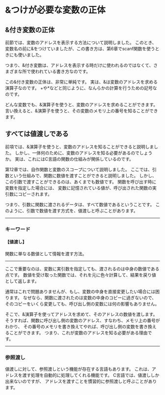 # &つけが必要な変数の正体

## &付き変数の正体

前節では、変数のアドレスを表示する方法について説明しました。
このとき、変数名の前に&をつけていましたが、この書き方は、第6章でscanf関数を使うときにも使いました。

つまり、&付き変数は、アドレスを表示する時だけに使われるのではなくて、さまざまな所で使われている書き方なのです。

この&付き変数の正体は、非常に単純です。
実は、&は変数のアドレスを求める演算子なのです。
+や*などと同じように、なんらかの計算を行うための記号なのです。

どんな変数でも、&演算子を使うと、変数のアドレスを求めることができます。
言い換えると、&演算子を使うと、その変数のメモリ上の番号を知ることができます。

## すべては値渡しである

前項では、&演算子を使うと、変数のアドレスを知ることができると説明しました。
しかし、一体何のために、変数のアドレスを知る必要があるのでしょうか。
実は、これにはC言語の関数の仕組みが関係しているのです。

第12章では、自作関数と変数のスコープについて説明しました。
ここでは、引数という仕組みで、関数に数値を渡すことができると説明しました。
しかし、この引数で渡すことができるのは、あくまでも数値です。
関数を呼び出す時に変数を指定した場合には、
変数に記憶されている値が、呼び出された関数の実引数にコピーされます。

つまり、引数に関数に渡されるデータは、すべて数値であるということです。
このように、引数で数値を渡す方式を、値渡しと呼ぶことがあります。

---

### キーワード

#### 【値渡し】

関数に単なる数値として情報を渡す方法。

---

ここで重要なのは、変数に実引数を指定しても、渡されるのは中身の数値である点です。
数値を受け取った関数では、それを元に色々計算して、結果を戻り値として返します。

通常はこれで問題ありませんが、もし、変数の中身を直接変更したい場合には困ります。
なぜなら、関数に渡されたのは変数の中身のコピーに過ぎないので、
そのコピーをいくら変更しても、呼び出し側の変数には何の影響もありません。

そこで、&演算子を使ってアドレスを求めて、そのアドレスの数値を渡します。
そうすれば、関数に呼び出し側の変数のアドレス、すなわち、メモリ上の番号がわかり、
その番号のメモリを書き換えてやれば、呼び出し側の変数を書き換えることができます。
つまり、これが変数のアドレスを知る必要がある理由です。

---

### 参照渡し

値渡しに対して、参照渡しという機能が存在する言語もあります。
これは、アドレスを渡す処理を自動的に処理してくれる機能です。
C言語では、値渡ししか出来ないのですが、
アドレスを渡すことを慣習的に参照渡しと呼ぶことがあります。

